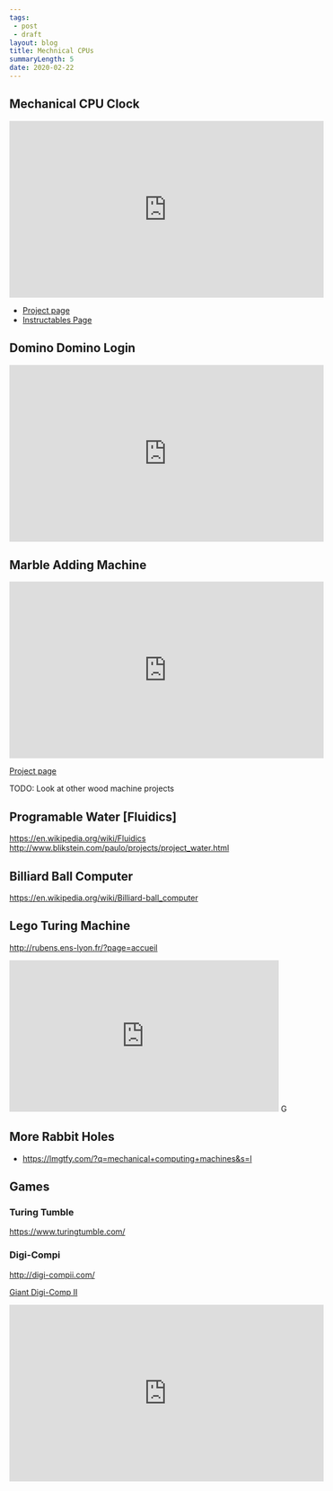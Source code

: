 ```yaml
---
tags:
 - post
 - draft
layout: blog
title: Mechnical CPUs
summaryLength: 5
date: 2020-02-22
---
```


## Mechanical CPU Clock


<iframe width="560" height="315" src="https://www.youtube-nocookie.com/embed/0H4LTOYpAM4" frameborder="0" allow="accelerometer; autoplay; encrypted-media; gyroscope; picture-in-picture" allowfullscreen></iframe>

* [Project page](http://www.elazary.com/index.php?option=com_content&view=article&id=46%3amechanical-cpu-clock&catid=10%3aclocks&Itemid=15)
* [Instructables Page](https://www.instructables.com/id/Mechanical-CPU-Clock/)


## Domino Domino Login

<iframe width="560" height="315" src="https://www.youtube-nocookie.com/embed/SudixyugiX4" frameborder="0" allow="accelerometer; autoplay; encrypted-media; gyroscope; picture-in-picture" allowfullscreen></iframe>


## Marble Adding Machine

<iframe width="560" height="315" src="https://www.youtube-nocookie.com/embed/GcDshWmhF4A" frameborder="0" allow="accelerometer; autoplay; encrypted-media; gyroscope; picture-in-picture" allowfullscreen></iframe>

[Project page](https://woodgears.ca/marbleadd/)

TODO: Look at other wood machine projects


## Programable Water [Fluidics]

https://en.wikipedia.org/wiki/Fluidics
http://www.blikstein.com/paulo/projects/project_water.html


## Billiard Ball Computer

https://en.wikipedia.org/wiki/Billiard-ball_computer


## Lego Turing Machine

http://rubens.ens-lyon.fr/?page=accueil

<iframe frameborder="0" width="480" height="270" src="https://www.dailymotion.com/embed/video/xrmfie" allowfullscreen allow="autoplay"></iframe>
G

## More Rabbit Holes

* https://lmgtfy.com/?q=mechanical+computing+machines&s=l

## Games


### Turing Tumble

https://www.turingtumble.com/

### Digi-Compi

http://digi-compii.com/

[Giant Digi-Comp II](https://www.evilmadscientist.com/2011/a-video-introduction-to-the-digi-comp-ii/)

<iframe width="560" height="315" src="https://www.youtube-nocookie.com/embed/fLuvopVjAWg" frameborder="0" allow="accelerometer; autoplay; encrypted-media; gyroscope; picture-in-picture" allowfullscreen></iframe>
